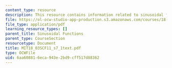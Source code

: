 ```yaml
---
content_type: resource
description: This resource contains information related to sinusoidal functions.
file: https://ol-ocw-studio-app-production.s3.amazonaws.com/courses/18-03sc-differential-equations-fall-2011/6aa608816eca943e2bd9cff517d88362_MIT18_03SCF11_s7_1text.pdf
file_type: application/pdf
learning_resource_types: []
parent_title: Sinusoidal Functions
parent_type: CourseSection
resourcetype: Document
title: MIT18_03SCF11_s7_1text.pdf
type: OCWFile
uid: 6aa60881-6eca-943e-2bd9-cff517d88362
---
```

